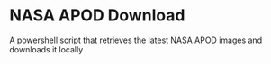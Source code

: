 # NASA APOD Download

A powershell script that retrieves the latest NASA APOD images and downloads it locally